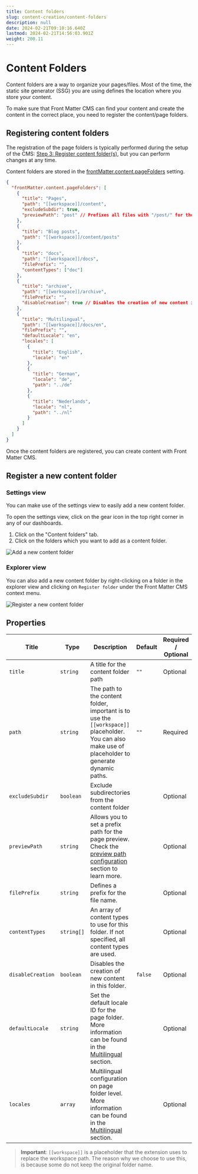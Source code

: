 ```yaml
---
title: Content folders
slug: content-creation/content-folders
description: null
date: 2024-02-21T09:10:16.640Z
lastmod: 2024-02-21T14:56:03.901Z
weight: 200.11
---
```


# Content Folders

Content folders are a way to organize your pages/files. Most of the time,
the static site generator (SSG) you are using defines the location where
you store your content.

To make sure that Front Matter CMS can find your content and create the
content in the correct place, you need to register the content/page folders.

## Registering content folders

The registration of the page folders is typically performed during the setup of
the CMS: [Step 3: Register content folder(s)][01],
but you can perform changes at any time.

Content folders are stored in the [frontMatter.content.pageFolders][02] setting.

```json {{ "title": "Example of the content folders configuration" }}
{
  "frontMatter.content.pageFolders": [
    {
      "title": "Pages",
      "path": "[[workspace]]/content",
      "excludeSubdir": true,
      "previewPath": "post" // Prefixes all files with "/post/" for the page preview
    },
    {
      "title": "Blog posts",
      "path": "[[workspace]]/content/posts"
    },
    {
      "title": "docs",
      "path": "[[workspace]]/docs",
      "filePrefix": "",
      "contentTypes": ["doc"]
    },
    {
      "title": "archive",
      "path": "[[workspace]]/archive",
      "filePrefix": "",
      "disableCreation": true // Disables the creation of new content in this folder
    },
    {
      "title": "Multilingual",
      "path": "[[workspace]]/docs/en",
      "filePrefix": "",
      "defaultLocale": "en",
      "locales": [
        {
          "title": "English",
          "locale": "en"
        },
        {
          "title": "German",
          "locale": "de",
          "path": "../de"
        },
        {
          "title": "Nederlands",
          "locale": "nl",
          "path": "../nl"
        }
      ]
    }
  ]
}
```

Once the content folders are registered, you can create content with Front Matter CMS.

## Register a new content folder

### Settings view

You can make use of the settings view to easily add a new content folder.

To open the settings view, click on the gear icon in the top right corner in any of our dashboards.

1. Click on the "Content folders" tab.
1. Click on the folders which you want to add as a content folder.

![Add a new content folder](/releases/v9.3.0/content-folders.png)

### Explorer view

You can also add a new content folder by right-clicking on a folder in the explorer view
and clicking on `Register folder` under the Front Matter CMS context menu.

![Register a new content folder](/releases/v9.3.0/register-folder.png)

## Properties

| Title             | Type       | Description                                                                                                                                          | Default | Required / Optional |
| ----------------- | ---------- | ---------------------------------------------------------------------------------------------------------------------------------------------------- | ------- | ------------------- |
| `title`           | `string`   | A title for the content folder path                                                                                                                  | `""`    | Optional            |
| `path`            | `string`   | The path to the content folder, important is to use the `[[workspace]]` placeholder. You can also make use of placeholder to generate dynamic paths. | `""`    | Required            |
| `excludeSubdir`   | `boolean`  | Exclude subdirectories from the content folder                                                                                                       |         | Optional            |
| `previewPath`     | `string`   | Allows you to set a prefix path for the page preview. Check the [preview path configuration][03] section to learn more.                              |         | Optional            |
| `filePrefix`      | `string`   | Defines a prefix for the file name.                                                                                                                  |         | Optional            |
| `contentTypes`    | `string[]` | An array of content types to use for this folder. If not specified, all content types are used.                                                      |         | Optional            |
| `disableCreation` | `boolean`  | Disables the creation of new content in this folder.                                                                                                 | `false` | Optional            |
| `defaultLocale`   | `string`   | Set the default locale ID for the page folder. More information can be found in the [Multilingual][04] section.                              |         | Optional            |
| `locales`         | `array`    | Multilingual configuration on page folder level. More information can be found in the [Multilingual][04] section.                            |         | Optional            |

> **Important**: `[[workspace]]` is a placeholder that the extension uses to replace the workspace
> path. The reason why we choose to use this, is because some do not keep the original folder name.

<!-- Links -->

[01]: "/docs/getting-started#step-3:-register-content-folder(s)"
[02]: /docs/settings/overview#frontmatter.content.pagefolders
[03]: /docs/site-preview#configuration
[04]: /docs/content-creation/multilingual
